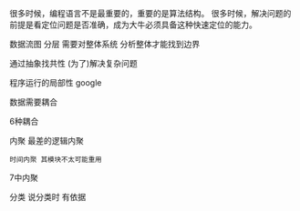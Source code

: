 很多时候，编程语言不是最重要的，重要的是算法结构。 
很多时候，解决问题的前提是看定位问题是否准确，成为大牛必须具备这种快速定位的能力。


数据流图 分层 需要对整体系统
分析整体才能找到边界

通过抽象找共性 (为了)解决复杂问题




程序运行的局部性 google 


数据需要耦合 

6种耦合

内聚
    最差的逻辑内聚

    时间内聚 其模块不太可能重用

7中内聚



分类
    说分类时 有依据
